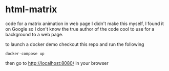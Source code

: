 # html-matrix
code for a matrix animation in web page
I didn't make this myself, I found it on Google so I don't know the true author of the code
cool to use for a background to a web page.

to launch a docker demo checkout this repo and run the following

```
docker-compose up
```
then go to [http://localhost:8080/](http://localhost:8080/) in your browser